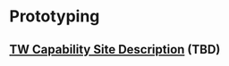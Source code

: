 # Prototyping

## [TW Capability Site Description](https://capable.herokuapp.com/competencies/development/front-end-web-development) \(TBD\)


